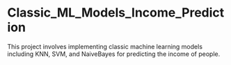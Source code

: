 # Classic_ML_Models_Income_Prediction
This project involves implementing classic machine learning models including KNN, SVM, and NaiveBayes for predicting the income of people. 
